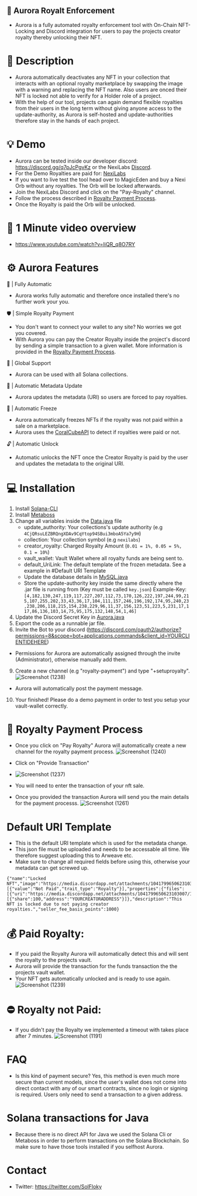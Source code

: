 ## 💎 Aurora Royalt Enforcement
- Aurora is a fully automated royalty enforcement tool with On-Chain NFT-Locking and Discord integration for users to pay the projects creator royalty thereby unlocking their NFT.

# 📖 Description 
- Aurora automatically deactivates any NFT in your collection that interacts with an optional royalty marketplace by swapping the image with a warning and replacing the NFT name. Also users are onced their NFT is locked not able to verify for a Holder role of a project. 
- With the help of our tool, projects can again demand flexible royalties from their users in the long term without giving anyone access to the update-authority, as Aurora is self-hosted and update-authorities therefore stay in the hands of each project.

# 💡 Demo
- Aurora can be tested inside our developer discord: https://discord.gg/q7pJcPgvKz or the NexiLabs [Discord](https://discord.gg/UeHDvRkv).
- For the Demo Royalties are paid for: [NexiLabs](https://magiceden.io/marketplace/nexilabs)
- If you want to live test the tool head over to MagicEden and buy a Nexi Orb without any royalties. The Orb will be locked afterwards. 
- Join the NexiLabs Discord and click on the "Pay-Royalty" channel. 
- Follow the process described in [Royalty Payment Process](https://github.com/Flokyyy/aurora#-royalty-payment-process).
- Once the Royalty is paid the Orb will be unlocked.

# 🎉 1 Minute video overview
- https://www.youtube.com/watch?v=IiQR_q8O7RY

# ⚙️ Aurora Features
🔋 | Fully Automatic 
- Aurora works fully automatic and therefore once installed there's no further work your you.

🛡️ | Simple Royalty Payment
- You don't want to connect your wallet to any site? No worries we got you covered. 
- With Aurora you can pay the Creator Royalty inside the project's discord by sending a simple transaction to a given wallet. More information is provided in the [Royalty Payment Process](https://github.com/Flokyyy/aurora#-royalty-payment-process).

📙 | Global Support 
- Aurora can be used with all Solana collections.

🔑 | Automatic Metadata Update
- Aurora updates the metadata (URI) so users are forced to pay royalties.

🧊 | Automatic Freeze
 - Aurora automatically freezes NFTs if the royalty was not paid within a sale on a marketplace. 
 - Aurora uses the [CoralCubeAPI](https://optemization.notion.site/optemization/Coral-Cube-Royalty-API-Documentation-4c37410d75ed40fe84ec212c82e33ac2) to detect if royalties were paid or not.

🔓 | Automatic Unlock
- Automatic unlocks the NFT once the Creator Royalty is paid by the user and updates the metadata to the original URI.

# 💻 Installation

1. Install [Solana-CLI](https://docs.solana.com/cli/install-solana-cli-tools)
2. Install [Metaboss](https://github.com/samuelvanderwaal/metaboss)
3. Change all variables inside the [Data.java](/AuroraV2/src/de/flokyy/aurora/utils/Data.java) file
   - update_authority: Your collections's update authority (e.g ``4CjQRsuLEZBRQngXDAv9CqYtop94SBui3mboA5Ya7y9H``)
   - collection: Your collection symbol (e.g ``nexilabs``)
   - creator_royalty: Charged Royalty Amount (``0.01 = 1%, 0.05 = 5%, 0.1 = 10%``)
   - vault_wallet: Vault Wallet where all royalty funds are being sent to.
   - default_UriLink: The default template of the frozen metadata. See a example in #Default URI Template
   - Update the database details in [MySQL.java](/AuroraV2/src/de/flokyy/aurora/mysql/MySQL.java)
   - Store the update-authority key inside the same directly where the .jar file is running from (Key must be called ``key.json``) 
   Example-Key:                 ```[4,182,130,247,119,117,227,207,112,73,170,126,222,197,244,99,215,107,255,202,33,43,36,17,104,111,157,246,196,192,174,95,240,23,238,206,118,215,154,238,229,96,11,37,156,123,51,223,5,231,17,117,86,136,103,14,75,95,175,132,148,54,1,46]```
6. Update the Discord Secret Key in [Aurora.java](/AuroraV2/src/de/flokyy/aurora/Aurora.java)
7. Export the code as a runnable jar file.
8. Invite the Bot to your discord (https://discord.com/oauth2/authorize?permissions=8&scope=bot+applications.commands&client_id=YOURCLIENTIDEHERE)
- Permissions for Aurora are automatically assigned through the invite (Administrator), otherwise manually add them. 

9. Create a new channel (e.g "royalty-payment") and type "+setuproyalty". 
![Screenshot (1238)](https://user-images.githubusercontent.com/68162827/205489491-f8c7da00-1ecf-46cb-924c-503d1afd1fab.png)
- Aurora will automatically post the payment message.

10. Your finished! Please do a demo payment in order to test you setup your vault-wallet correctly. 

# 💸 Royalty Payment Process
- Once you click on "Pay Royalty" Aurora will automatically create a new channel for the royalty payment process. 
![Screenshot (1240)](https://user-images.githubusercontent.com/68162827/205489625-360b5daf-130b-48ac-8f63-5893891e920d.png)

- Click on "Provide Transaction" 
- ![Screenshot (1237)](https://user-images.githubusercontent.com/68162827/205489635-3f80d994-8c9a-4ee8-9440-0b36f34a5320.png)
- You will need to enter the transaction of your nft sale.

- Once you provided the transaction Aurora will send you the main details for the payment processs.
![Screenshot (1261)](https://user-images.githubusercontent.com/68162827/205521135-1f19dc16-f524-4f3d-8810-c8f02b68bd91.png)

# Default URI Template
- This is the default URI template which is used for the metadata change. 
- This json file must be uploaded and needs to be accessable all time. We therefore suggest uploading this to Arweave etc.
- Make sure to change all required fields before using this, otherwise your metadata can get screwed up.
```
{"name":"Locked NFT","image":"https://media.discordapp.net/attachments/1041799650623103007/1048662599832719360/royaltyprotection.png","symbol":"SYMBOL","attributes":[{"value":"Not Paid","trait_type":"Royalty"}],"properties":{"files":[{"uri":"https://media.discordapp.net/attachments/1041799650623103007/1048662599832719360/royaltyprotection.png","type":"image"}],"category":"image","creators":[{"share":100,"address":"YOURCREATORADDRESS"}]},"description":"This NFT is locked due to not paying creator royalties.","seller_fee_basis_points":1000}
```

# 💰 Paid Royalty:
- If you paid the Royalty Aurora will automatically detect this and will sent the royalty to the projects vault.
- Aurora will provide the transaction for the funds transaction the the projects vault wallet.
- Your NFT gets automatically unlocked and is ready to use again.
![Screenshot (1239)](https://user-images.githubusercontent.com/68162827/205492897-2db8a411-07b0-4b12-b048-09a3268076f5.png)

# ⛔ Royalty not Paid:
- If you didn't pay the Royalty we implemented a timeout with takes place after 7 minutes.
![Screenshot (1191)](https://user-images.githubusercontent.com/68162827/204086620-258bb674-8908-4151-9bc1-072da0498ef3.png)

# FAQ
- Is this kind of payment secure? Yes, this method is even much more secure than current models, since the user's wallet does not come into direct contact with any of our smart contracts, since no login or signing is required. Users only need to send a transaction to a given address.

# Solana transactions for Java
- Because there is no direct API for Java we used the Solana Cli or Metaboss in order to perform transactions on the Solana Blockchain. So make sure to have those tools installed if you selfhost Aurora. 

# Contact
- Twitter: https://twitter.com/SolFloky
